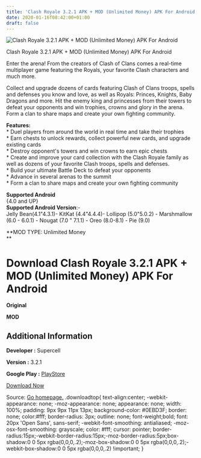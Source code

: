 ```yaml
---
title: 'Clash Royale 3.2.1 APK + MOD (Unlimited Money) APK For Android'
date: 2020-01-16T08:42:00+01:00
draft: false
---
```


![Clash Royale 3.2.1 APK + MOD (Unlimited Money) APK For Android](https://i2.wp.com/apkhome.net/wp-content/uploads/2020/01/Clash-Royale-3.2.1-APK-MOD-Unlimited-Money.png "Clash Royale 3.2.1 APK + MOD (Unlimited Money) APK For Android")

  

Clash Royale 3.2.1 APK + MOD (Unlimited Money) APK For Android

Enter the arena! From the creators of Clash of Clans comes a real-time multiplayer game featuring the Royals, your favorite Clash characters and much more.

Collect and upgrade dozens of cards featuring Clash of Clans troops, spells and defenses you know and love, as well as Royals: Princes, Knights, Baby Dragons and more. Hit the enemy king and princesses from their towers to defeat your opponents and win trophies, crowns and glory in the arena. Form a clan to share maps and create your own fighting community.

**Features:**  
\* Duel players from around the world in real time and take their trophies  
\* Earn chests to unlock rewards, collect powerful new cards, and upgrade existing cards  
\* Destroy opponent's towers and win crowns to earn epic chests  
\* Create and improve your card collection with the Clash Royale family as well as dozens of your favorite Clash troops, spells and defenses.  
\* Build your ultimate Battle Deck to defeat your opponents  
\* Advance in several arenas to the summit  
\* Form a clan to share maps and create your own fighting community

**Supported Android**  
{4.0 and UP}  
**Supported Android Version**:-  
Jelly Bean(4.1"4.3.1)- KitKat (4.4"4.4.4)- Lollipop (5.0"5.0.2) - Marshmallow (6.0 - 6.0.1) - Nougat (7.0 " 7.1.1) - Oreo (8.0-8.1) - Pie (9.0)

**MOD TYPE: Unlimited Money  
**

Download Clash Royale 3.2.1 APK + MOD (Unlimited Money) APK For Android
=======================================================================

**Original**

**MOD**

Additional Information
----------------------

**Developer :** Supercell

**Version :** 3.2.1

**Google Play :** [PlayStore](https://play.google.com/store/apps/details?id=com.supercell.clashroyale)

  

[Download Now](https://store4app.co/post/clash-royale-3-2-1-apk-mod-unlimited-money-apk-for-android_1578584713)

  
Source: [Go homepage.](https://store4app.co/post/clash-royale-3-2-1-apk-mod-unlimited-money-apk-for-android_1578584713) .downloadtop{ text-align:center; -webkit-appearance: none; -moz-appearance: none; appearance: none; width: 100%; padding: 9px 9px 11px 13px; background-color: #0EBD3F; border: none; color:#fff; border-radius: 3px; outline: none; font-weight;bold; font: 20px 'Open Sans', sans-serif; -webkit-font-smoothing: antialiased; -moz-osx-font-smoothing: grayscale; color: #fff; cursor: pointer; border-radius:15px;-webkit-border-radius:15px;-moz-border-radius:5px;box-shadow:0 0 5px rgba(0,0,0,.2);-moz-box-shadow:0 0 5px rgba(0,0,0,.2);-webkit-box-shadow:0 0 5px rgba(0,0,0,.2) !important; }
